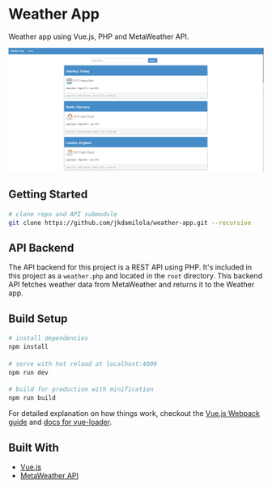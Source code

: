 # Weather App

Weather app using Vue.js, PHP and MetaWeather API.

![alt tag](https://raw.githubusercontent.com/jkdamilola/weather-app/master/Screen%20Shot%202018-07-19%20at%209.12.37%20AM.png)

## Getting Started

``` bash
# clone repo and API submodule
git clone https://github.com/jkdamilola/weather-app.git --recursive
```

## API Backend

The API backend for this project is a REST API using PHP. It's included in this project as a `weather.php` and located in the `root` directory. This backend API fetches weather data from MetaWeather and returns it to the Weather app. 

## Build Setup

``` bash
# install dependencies
npm install

# serve with hot reload at localhost:4000
npm run dev

# build for production with minification
npm run build
```

For detailed explanation on how things work, checkout the [Vue.js Webpack guide](http://vuejs-templates.github.io/webpack/) and [docs for vue-loader](http://vuejs.github.io/vue-loader).

## Built With
* [Vue.js](https://vuejs.org/)
* [MetaWeather API](https://www.metaweather.com/api/)
